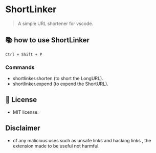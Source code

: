 # ShortLinker

>A simple URL shortener for vscode.

## 📚 how to use ShortLinker
    Ctrl + Shift + P
### Commands
- shortlinker.shorten (to short the LongURL).
- shortlinker.expend (to expend the ShortURL).
## 📄 License
- MIT license.


## Disclaimer
- of any malicious uses such as unsafe links and hacking links , the extension made to be useful not harmful.